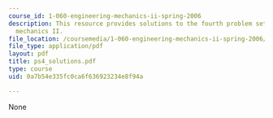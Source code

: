```yaml
---
course_id: 1-060-engineering-mechanics-ii-spring-2006
description: This resource provides solutions to the fourth problem set on engineering
  mechanics II.
file_location: /coursemedia/1-060-engineering-mechanics-ii-spring-2006/0a7b54e335fc0ca6f636923234e8f94a_ps4_solutions.pdf
file_type: application/pdf
layout: pdf
title: ps4_solutions.pdf
type: course
uid: 0a7b54e335fc0ca6f636923234e8f94a

---
```

None